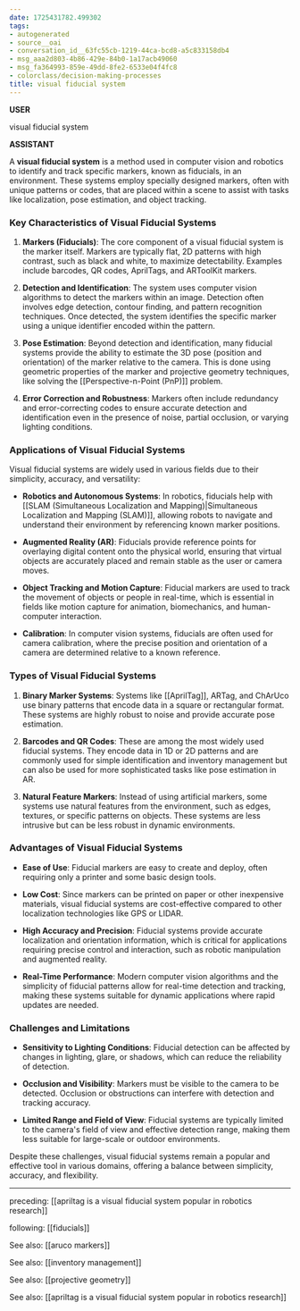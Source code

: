 ```yaml
---
date: 1725431782.499302
tags:
- autogenerated
- source__oai
- conversation_id__63fc55cb-1219-44ca-bcd8-a5c833158db4
- msg_aaa2d803-4b86-429e-84b0-1a17acb49060
- msg_fa364993-859e-49dd-8fe2-6533e04f4fc8
- colorclass/decision-making-processes
title: visual fiducial system
---
```


**USER**

visual fiducial system


**ASSISTANT**

A **visual fiducial system** is a method used in computer vision and robotics to identify and track specific markers, known as fiducials, in an environment. These systems employ specially designed markers, often with unique patterns or codes, that are placed within a scene to assist with tasks like localization, pose estimation, and object tracking.

### Key Characteristics of Visual Fiducial Systems

1. **Markers (Fiducials)**: The core component of a visual fiducial system is the marker itself. Markers are typically flat, 2D patterns with high contrast, such as black and white, to maximize detectability. Examples include barcodes, QR codes, AprilTags, and ARToolKit markers.

2. **Detection and Identification**: The system uses computer vision algorithms to detect the markers within an image. Detection often involves edge detection, contour finding, and pattern recognition techniques. Once detected, the system identifies the specific marker using a unique identifier encoded within the pattern.

3. **Pose Estimation**: Beyond detection and identification, many fiducial systems provide the ability to estimate the 3D pose (position and orientation) of the marker relative to the camera. This is done using geometric properties of the marker and projective geometry techniques, like solving the [[Perspective-n-Point (PnP)]] problem.

4. **Error Correction and Robustness**: Markers often include redundancy and error-correcting codes to ensure accurate detection and identification even in the presence of noise, partial occlusion, or varying lighting conditions.

### Applications of Visual Fiducial Systems

Visual fiducial systems are widely used in various fields due to their simplicity, accuracy, and versatility:

- **Robotics and Autonomous Systems**: In robotics, fiducials help with [[SLAM (Simultaneous Localization and Mapping)|Simultaneous Localization and Mapping (SLAM)]], allowing robots to navigate and understand their environment by referencing known marker positions.
  
- **Augmented Reality (AR)**: Fiducials provide reference points for overlaying digital content onto the physical world, ensuring that virtual objects are accurately placed and remain stable as the user or camera moves.

- **Object Tracking and Motion Capture**: Fiducial markers are used to track the movement of objects or people in real-time, which is essential in fields like motion capture for animation, biomechanics, and human-computer interaction.

- **Calibration**: In computer vision systems, fiducials are often used for camera calibration, where the precise position and orientation of a camera are determined relative to a known reference.

### Types of Visual Fiducial Systems

1. **Binary Marker Systems**: Systems like [[AprilTag]], ARTag, and ChArUco use binary patterns that encode data in a square or rectangular format. These systems are highly robust to noise and provide accurate pose estimation.

2. **Barcodes and QR Codes**: These are among the most widely used fiducial systems. They encode data in 1D or 2D patterns and are commonly used for simple identification and inventory management but can also be used for more sophisticated tasks like pose estimation in AR.

3. **Natural Feature Markers**: Instead of using artificial markers, some systems use natural features from the environment, such as edges, textures, or specific patterns on objects. These systems are less intrusive but can be less robust in dynamic environments.

### Advantages of Visual Fiducial Systems

- **Ease of Use**: Fiducial markers are easy to create and deploy, often requiring only a printer and some basic design tools.
  
- **Low Cost**: Since markers can be printed on paper or other inexpensive materials, visual fiducial systems are cost-effective compared to other localization technologies like GPS or LIDAR.

- **High Accuracy and Precision**: Fiducial systems provide accurate localization and orientation information, which is critical for applications requiring precise control and interaction, such as robotic manipulation and augmented reality.

- **Real-Time Performance**: Modern computer vision algorithms and the simplicity of fiducial patterns allow for real-time detection and tracking, making these systems suitable for dynamic applications where rapid updates are needed.

### Challenges and Limitations

- **Sensitivity to Lighting Conditions**: Fiducial detection can be affected by changes in lighting, glare, or shadows, which can reduce the reliability of detection.

- **Occlusion and Visibility**: Markers must be visible to the camera to be detected. Occlusion or obstructions can interfere with detection and tracking accuracy.

- **Limited Range and Field of View**: Fiducial systems are typically limited to the camera's field of view and effective detection range, making them less suitable for large-scale or outdoor environments.

Despite these challenges, visual fiducial systems remain a popular and effective tool in various domains, offering a balance between simplicity, accuracy, and flexibility.


---

preceding: [[apriltag is a visual fiducial system popular in robotics research]]  


following: [[fiducials]]

See also: [[aruco markers]]


See also: [[inventory management]]


See also: [[projective geometry]]


See also: [[apriltag is a visual fiducial system popular in robotics research]]